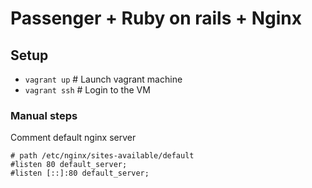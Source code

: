 # Passenger + Ruby on rails + Nginx

## Setup
- `vagrant up` # Launch vagrant machine
- `vagrant ssh` # Login to the VM

### Manual steps
Comment default nginx server
```
# path /etc/nginx/sites-available/default
#listen 80 default_server;
#listen [::]:80 default_server;
```
